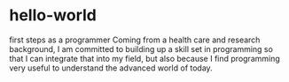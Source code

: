 # hello-world
first steps as a programmer
Coming from a health care and research background, I am committed to building up a skill set in programming so that I can integrate that into my field, but also because I find programming very useful to understand the advanced world of today.
